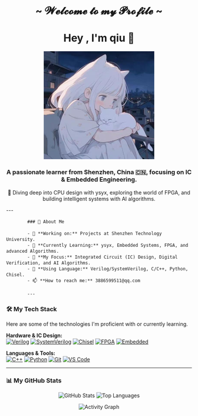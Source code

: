 <h1 align="center">~  𝓦𝓮𝓵𝓬𝓸𝓶𝓮 𝓽𝓸 𝓶𝔂 𝓟𝓻𝓸𝓯𝓲𝓵𝓮  ~</h1>
<div align="center">
  
  <h1>Hey , I'm qiu 👋</h1>

  <img src="./picture.jpg" width="300" alt="Your Custom Image">
  
  <h3>A passionate learner from Shenzhen, China 🇨🇳, focusing on IC & Embedded Engineering.</h3>
  
  <p>🚀 Diving deep into CPU design with ysyx, exploring the world of FPGA, and building intelligent systems with AI algorithms. </p>
  
</div>
            ---
            
            ### 📖 About Me
            
            - 🔭 **Working on:** Projects at Shenzhen Technology University.
            - 🌱 **Currently Learning:** ysyx, Embedded Systems, FPGA, and advanced Algorithms.
            - 🤔 **My Focus:** Integrated Circuit (IC) Design, Digital Verification, and AI Algorithms.
            - 💬 **Using Language:** Verilog/SystemVerilog, C/C++, Python, Chisel.
            - 📫 **How to reach me:** 3886599511@qq.com
            
            ---

### 🛠️ My Tech Stack

Here are some of the technologies I'm proficient with or currently learning.

<p align="left">
  <strong>Hardware & IC Design:</strong><br>
  <a href="#"><img alt="Verilog" src="https://img.shields.io/badge/Verilog-1E407C?style=for-the-badge&logo=verilog&logoColor=white"></a>
  <a href="#"><img alt="SystemVerilog" src="https://img.shields.io/badge/SystemVerilog-1E8449?style=for-the-badge&logo=ieee&logoColor=white"></a>
  <a href="#"><img alt="Chisel" src="https://img.shields.io/badge/Chisel-DC322F?style=for-the-badge&logo=scala&logoColor=white"></a>
  <a href="#"><img alt="FPGA" src="https://img.shields.io/badge/FPGA-D9534F?style=for-the-badge&logo=xilinx&logoColor=white"></a>
  <a href="#"><img alt="Embedded" src="https://img.shields.io/badge/Embedded C-A8B9CC?style=for-the-badge&logo=c&logoColor=black"></a>
</p>
<p align="left">
  <strong>Languages & Tools:</strong><br>
  <a href="#"><img alt="C++" src="https://img.shields.io/badge/C++-00599C?style=for-the-badge&logo=cplusplus&logoColor=white"></a>
  <a href="#"><img alt="Python" src="https://img.shields.io/badge/Python-3776AB?style=for-the-badge&logo=python&logoColor=white"></a>
  <a href="#"><img alt="Git" src="https://img.shields.io/badge/Git-F05032?style=for-the-badge&logo=git&logoColor=white"></a>
  <a href="#"><img alt="VS Code" src="https://img.shields.io/badge/VS Code-007ACC?style=for-the-badge&logo=visualstudiocode&logoColor=white"></a>
</p>

---

### 📊 My GitHub Stats

<p align="center">
  <img width="48%" src="https://github-readme-stats.vercel.app/api?username=Ymaple17&show_icons=true&theme=tokyonight&hide_border=true&include_all_commits=true&count_private=true" alt="GitHub Stats" />
  <img width="48%" src="https://github-readme-stats.vercel.app/api/top-langs/?username=Ymaple17&layout=compact&langs_count=8&theme=tokyonight&hide_border=true" alt="Top Languages" />
</p>
<p align="center">
  <img src="https://github-readme-activity-graph.vercel.app/graph?username=Ymaple17&theme=github-compact&hide_border=true" alt="Activity Graph" />
</p>
